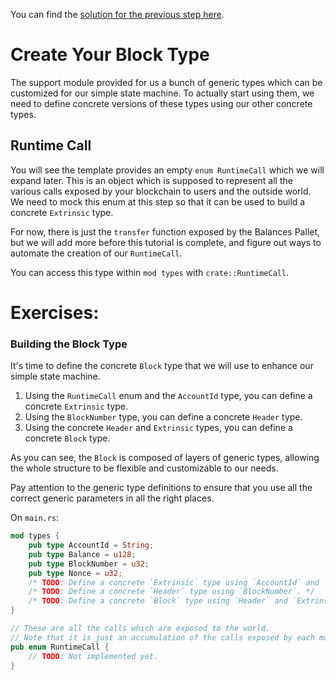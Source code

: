 You can find the [solution for the previous step here](https://gist.github.com/nomadbitcoin/a6964532490ce5fbda97a606c07e6f56).

# Create Your Block Type

The support module provided for us a bunch of generic types which can be customized for our simple state machine. To actually start using them, we need to define concrete versions of these types using our other concrete types.

## Runtime Call

You will see the template provides an empty `enum RuntimeCall` which we will expand later. This is an object which is supposed to represent all the various calls exposed by your blockchain to users and the outside world. We need to mock this enum at this step so that it can be used to build a concrete `Extrinsic` type.

For now, there is just the `transfer` function exposed by the Balances Pallet, but we will add more before this tutorial is complete, and figure out ways to automate the creation of our `RuntimeCall`.

You can access this type within `mod types` with `crate::RuntimeCall`.

# Exercises:

### Building the Block Type

It's time to define the concrete `Block` type that we will use to enhance our simple state machine.

1. Using the `RuntimeCall` enum and the `AccountId` type, you can define a concrete `Extrinsic` type.
2. Using the `BlockNumber` type, you can define a concrete `Header` type.
3. Using the concrete `Header` and `Extrinsic` types, you can define a concrete `Block` type.

As you can see, the `Block` is composed of layers of generic types, allowing the whole structure to be flexible and customizable to our needs.

Pay attention to the generic type definitions to ensure that you use all the correct generic parameters in all the right places.

On `main.rs`:

```rust
mod types {
	pub type AccountId = String;
	pub type Balance = u128;
	pub type BlockNumber = u32;
	pub type Nonce = u32;
	/* TODO: Define a concrete `Extrinsic` type using `AccountId` and `RuntimeCall`. */
	/* TODO: Define a concrete `Header` type using `BlockNumber`. */
	/* TODO: Define a concrete `Block` type using `Header` and `Extrinsic`. */
}

// These are all the calls which are exposed to the world.
// Note that it is just an accumulation of the calls exposed by each module.
pub enum RuntimeCall {
	// TODO: Not implemented yet.
}
```